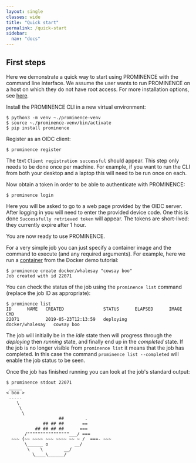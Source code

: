 ```yaml
---
layout: single
classes: wide
title: "Quick start"
permalink: /quick-start
sidebar:
  nav: "docs"
---
```


## First steps

Here we demonstrate a quick way to start using PROMINENCE with the command line interface. We assume the user wants to run PROMINENCE on a host on which they do not have root access. For more installation options, see [here](/docs/installation).


Install the PROMINENCE CLI in a new virtual environment:
```
$ python3 -m venv ~./prominence-venv
$ source ~./prominence-venv/bin/activate
$ pip install prominence
```

Register as an OIDC client:
```
$ prominence register
```
The text `Client registration successful` should appear. This step only needs to be done once per machine. For example, if you want to run the CLI from both your desktop and a laptop this will need to be run once on each.

Now obtain a token in order to be able to authenticate with PROMINENCE:
```
$ prominence login
```
Here you will be asked to go to a web page provided by the OIDC server. After logging in you will need to enter the provided device code. One this is done `Successfully retrieved token` will appear. The tokens are short-lived: they currently expire after 1 hour.

You are now ready to use PROMINENCE.

For a very simple job you can just specify a container image and the command to execute (and any required arguments). For example, here we run a [container](https://hub.docker.com/r/docker/whalesay/) from the Docker demo tutorial:
```
$ prominence create docker/whalesay "cowsay boo"
Job created with id 22071
```

You can check the status of the job using the `prominence list` command (replace the job ID as appropriate):
```
$ prominence list
ID      NAME   CREATED               STATUS      ELAPSED      IMAGE             CMD       
22071          2019-05-23T12:13:59   deploying                docker/whalesay   cowsay boo
```
The job will initially be in the *idle* state then will progress through the *deploying* then *running* state, and finally end up in the *completed* state.
If the job is no longer visible from `prominence list` it means that the job has completed. In this case the command `prominence list --completed` will enable the job status to be seen.

Once the job has finished running you can look at the job's standard output:
```
$ prominence stdout 22071
 _____ 
< boo >
 ----- 
    \
     \
      \     
                    ##        .            
              ## ## ##       ==            
           ## ## ## ##      ===            
       /""""""""""""""""___/ ===        
  ~~~ {~~ ~~~~ ~~~ ~~~~ ~~ ~ /  ===- ~~~   
       \______ o          __/            
        \    \        __/             
          \____\______/   

```

